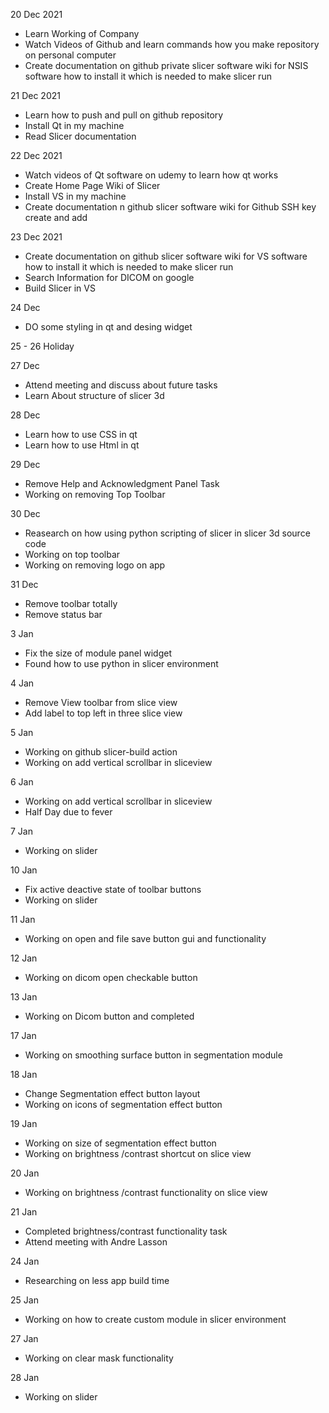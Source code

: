 20 Dec 2021

* Learn Working of Company 
* Watch Videos of Github and learn commands how you make repository on personal computer
* Create documentation on github private slicer software wiki for NSIS software how to install it which is needed to make slicer run

21 Dec 2021

* Learn how to push and pull on github repository
* Install Qt in my machine 
* Read Slicer documentation

22 Dec 2021

* Watch videos of Qt software on udemy to learn how qt works
* Create Home Page Wiki of Slicer
* Install VS in my machine
* Create documentation n github slicer software wiki for Github SSH key create and add

23 Dec 2021

* Create documentation on github slicer software wiki for VS software how to install it which is needed to make slicer run 
* Search Information for DICOM on google
* Build Slicer in VS

24 Dec 

* DO some styling in qt and desing widget

25 - 26 Holiday

27 Dec

* Attend meeting and discuss about future tasks
* Learn About structure of slicer 3d

28 Dec

* Learn how to use CSS in qt
* Learn how to use Html in qt

29 Dec

* Remove Help and Acknowledgment Panel Task
* Working on removing Top Toolbar

30 Dec

* Reasearch on how using python scripting of slicer in slicer 3d source code
* Working on top toolbar
* Working on removing logo on app

31 Dec

* Remove toolbar totally
* Remove status bar

3 Jan

* Fix the size of module panel widget
* Found how to use python in slicer environment

4 Jan

* Remove View toolbar from slice view
* Add label to top left in three slice view

5 Jan

* Working on github slicer-build action
* Working on add vertical scrollbar in sliceview

6 Jan 
* Working on add vertical scrollbar in sliceview
* Half Day due to fever

7 Jan 
* Working on slider

10 Jan
* Fix active deactive state of toolbar buttons
* Working on slider

11 Jan
* Working on open and file save button gui and functionality

12 Jan
* Working on dicom open checkable button

13 Jan
* Working on Dicom button and completed

17 Jan
* Working on smoothing surface button in segmentation module

18 Jan
* Change Segmentation effect button layout
* Working on icons of segmentation effect button

19 Jan
* Working on size of segmentation effect button
* Working on brightness /contrast shortcut on slice view

20 Jan
* Working on brightness /contrast functionality on slice view

21 Jan
* Completed brightness/contrast functionality task
* Attend meeting with Andre Lasson

24 Jan
* Researching on less app build time

25 Jan
* Working on how to create custom module in slicer environment

27 Jan
* Working on clear mask functionality

28 Jan
* Working on slider
